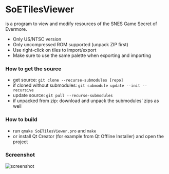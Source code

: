 # SoETilesViewer
is a program to view and modify resources of the SNES Game Secret of Evermore.

* Only US/NTSC version
* Only uncompressed ROM supported (unpack ZIP first)
* Use right-click on tiles to import/export
* Make sure to use the same palette when exporting and importing

### How to get the source
* get source: `git clone --recurse-submodules [repo]`
* if cloned without submodules: `git submodule update --init --recursive`
* update source: `git pull --recurse-submodules`
* if unpacked from zip: download and unpack the submodules' zips as well

### How to build
* run `qmake SoETilesViewer.pro` and `make`
* or install Qt Creator (for example from Qt Offline Installer) and open the project

### Screenshot
![screenshot](../screenshots/v017-blocks.png "Blocks Tab")
